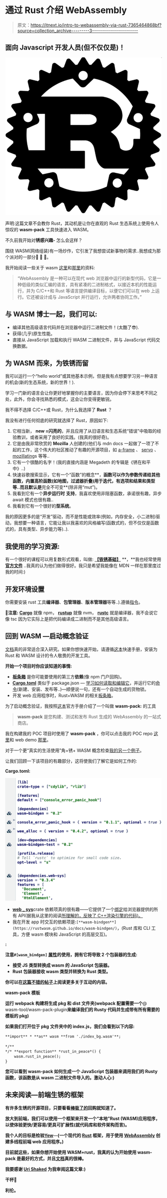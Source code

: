 # 通过 Rust 介绍 WebAssembly

> 原文：<https://itnext.io/intro-to-webassembly-via-rust-7365464868bf?source=collection_archive---------3----------------------->

## 面向 Javascript 开发人员(但不仅仅是)！

![](img/53bf402d7b932fe9c5ca9afc32835a59.png)

声明:这篇文章不会教你 Rust，其动机是让你在直观的 Rust 生态系统上使用令人惊叹的 **wasm-pack** 工具快速进入 WASM。

不久前我开始对**锈感兴趣-** 怎么会这样？

围绕 WASM(网络组装)有一场炒作，它引发了我想尝试新事物的需求..我想成为那个派对的一部分🎉 🎊 🎈。

我开始阅读一些关于 wasm [这里](https://webassembly.org/)和[那里](https://developer.mozilla.org/en-US/docs/WebAssembly)的资料:

> “WebAssembly 是一种可以在现代 web 浏览器中运行的新型代码，它是一种低级的类似汇编的语言，具有紧凑的二进制格式，以接近本机的性能运行，并为 C/C++和 Rust 等语言提供编译目标，以便它们可以在 web 上运行。它还被设计成与 JavaScript 并行运行，允许两者协同工作。”

## 与 WASM 博士一起，我们可以:

*   编译其他高级语言代码并在浏览器中运行二进制文件！(太酷了😎).
*   获得(几乎)原生性能。
*   直接从 JavaScript 加载和执行 WASM 二进制文件，并与 JavaScript 代码交换数据。

## 为 WASM 而来，为铁锈而留

我可以运行一个“hello world”或其他基本示例，但是我有点想要学习另一种语言的机会(新的生态系统，新的世界！).

学习一门新的语言会让你更好地掌握你的主要语言，因为你会停下来思考不同之处，此外，你会寻找熟悉的模式，这会让你变得更敏锐。

我不得不选择 C/C++或 Rust，为什么我选择了 **Rust** ？

我没有进行任何彻底的研究就选择了 Rust，原因如下:

1.  它相当新， **new =闪亮的**，并且应用了从旧语言和生态系统“错误”中吸取的经验教训，或者采用了良好的实践。(我真的很好奇)。
2.  它是由我非常欣赏的 **Mozilla** 人创建的(他们与 mdn docs 一起做了一项了不起的工作，这个伟大的社区推动了有趣的开源项目，如 [a-frame](https://aframe.io/) 、 [servo](https://github.com/servo) 、[mozillating](https://iot.mozilla.org/)s 等等..
3.  它有一个很酷的名字！(我的直接内涵是 Megadeth 的专辑是《锈在和平中》..)
4.  快速谷歌搜索显示，它有一个“函数”的概念**，**函数可以作为参数传递给其他函数，内置高阶函数(如地图，过滤器折叠)用于迭代，有选项和结果和类型等..而且默认是**完全不可变**(除非用“mut”)。
5.  我看到它有一个**异步运行时** **支持**，我喜欢使用非阻塞函数，承诺很有趣，异步 await 模式也很有趣..
6.  我看到它有一个很好的**型系统**。

我的原因更多的是“开发”驱动，而不是性能或效率(例如，内存安全，小二进制)驱动，我想要一种语言，它能让我以我喜欢的风格编写(函数式的，但不仅仅是函数式的，具有类型、异步能力等)..).

## **我使用的学习资源:**

有一个很好的课程可以用复数形式观看，叫做: [**【铁锈基础】**](https://www.pluralsight.com/courses/rust-fundamentals) **，**我也经常使用 [**官方文件**](https://doc.rust-lang.org/book/) ..我真的认为他们做得很好。我只是希望我能像在 MDN 一样在那里度过我的时间:)

## **开发环境设置**

你需要安装 rust 工具**编译器**、**包管理器**、**版本管理器**等等..).遵循[指令](https://www.rust-lang.org/tools/install)。

**📝注意:** [**Cargo**](https://crates.io/) 就像 npm， [**rustup**](https://github.com/rust-lang/rustup/blob/master/README.md) 就像 nvm， [**rustc**](https://rustc-dev-guide.rust-lang.org/codegen.html) 就是编译器，我不会说它像 tsc 因为它实际上是把代码编译成二进制而不是其他高级语言。

## 回到 WASM —启动概念验证

[文档](https://rustwasm.github.io/docs)真的非常适合深入研究。如果你想快速开始，请遵循[这本](https://rustwasm.github.io/docs/book/game-of-life/setup.html)快速手册，安装为 Rust 和 WASM 设计的令人敬畏的开发工具。

**开始一个项目时你应该知道的事情:**

*   [**板条箱**](https://crates.io/) 是你可能要使用的第三方**依赖**(像 npm 门户回购)。
*   [**Cargo.toml**](http://Cargo.toml) 类似于 package.json — [学习如何读取和编辑它](https://doc.rust-lang.org/cargo/reference/manifest.html)，并运行它的[命令](https://doc.rust-lang.org/cargo/commands/cargo-install.html)(新建、安装、发布等..)—顺便说一句，还有一个自动生成的货物锁。
*   开发 web 应用程序时，Rust+WASM 的相关[板条箱](https://rustwasm.github.io/docs/book/reference/crates.html)。

为了启动概念验证，我按照[这本](https://rustwasm.github.io/docs/book/reference/project-templates.html)官方手册介绍了一个叫做 **wasm-pack:** 的工具

> **wasm-pack** 是您构建、测试和发布 Rust 生成的 WebAssembly 的一站式商店。

我在构建我的 POC 项目时使用了 **wasm-pack** ，你可以点击我的 POC repo [这里](https://github.com/LironHazan/rust-in-peace)和 web demo [那里](https://focused-booth-bb8cdc.netlify.com/)。

对于一个更“真实的生活使用”角+锈+ WASM 概念检查[我的另一个例子](https://github.com/LironHazan/angular-rust-wasm)。

让我们回顾一下该项目的有趣部分，这将使我们了解它是如何工作的:

**Cargo.toml:**

![](img/cf24f3d63f7e203ec1e16fedde0dc766.png)

*   [**web _ sys**](https://docs.rs/web-sys/0.3.4/web_sys/)crate 依赖项真的很有趣——它提供了一个[绑定](https://developer.mozilla.org/en-US/docs/Mozilla/WebIDL_bindings)给浏览器提供的所有 API(据我从这里的阅读[所理解的，反映了 C++渲染引擎的代码)。](https://developer.mozilla.org/en-US/docs/Mozilla/WebIDL_bindings)
*   我在开发 app 时交互的依赖项是:`[**wasm-bindgen**](https://rustwasm.github.io/docs/wasm-bindgen/)`，(Rust 库和 CLI 工具，方便 wasm 模块和 JavaScript 的高层交互)。

[](https://github.com/LironHazan/rust-in-peace/blob/master/src/lib.rs)****:****

**注意`#[wasm_bindgen]` [属性](https://doc.rust-lang.org/reference/attributes.html)的使用，拥有它将导致 2 个包装器的生成:**

*   **接受 JS 类型转换成 wasm 的 JavaScript 包装器。**
*   **Rust 包装器接收 wasm 类型并转换为 Rust 类型。**

**你可以在[这篇不错的帖子](https://hacks.mozilla.org/2018/04/javascript-to-rust-and-back-again-a-wasm-bindgen-tale/)上阅读更多关于互动的内容。**

****wasm-pack 模板****

**运行 webpack 构建将生成 **pkg** 和 **dist** 文件夹(webpack 配置需要一个**@ wasm-tool/wasm-pack-plugin**来编译我们的 Rusty 代码并生成带有所有需要的模板的 pkg)**

**如果我们打开位于 **pkg** 文件夹中的 index.js，我们会看到以下内容:**

```
**import** * **as** wasm **from './index_bg.wasm'**;

*/**
*/* **export function** *rust_in_peace*() {
    wasm.rust_in_peace();
}
```

**您可以看到 wasm-pack 如何生成一个 JavaScript 包装器来调用我们的 Rusty 函数，该函数是从 wasm 二进制文件导入的。激动人心:)**

## **未来阅读—前端生锈的框架**

**有许多生锈的开源项目，只要看看[棒极了的](https://github.com/rust-unofficial/awesome-rust)回购就知道了。**

**放大到前端，我们可以使用一个框架来开发一个“本地”Rust (WASM)应用程序，以使体验更快/更容易/更具可扩展性(就代码库和软件架构而言)。**

**我个人的目标是检验[**Yew**](https://github.com/yewstack/yew)**—**(一个现代的 [Rust](https://www.rust-lang.org/) 框架，用于使用 [WebAssembly](https://webassembly.org/) 创建多线程前端 web 应用程序。)**

**目前就这些，如果你想开始使用 WASM+rust，我真的认为开始使用 wasm-pack 是最好的方式，并且[文档](https://rustwasm.github.io/docs/wasm-pack/)真的很棒。**

**我要感谢 [Uri Shaked](https://medium.com/u/355b1dfe86ae?source=post_page-----7365464868bf--------------------------------) 为我审阅这篇文章:)**

**干杯🥂**

**利伦。**
